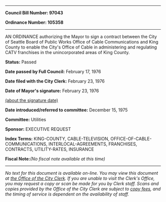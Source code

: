 

********

**Council Bill Number: 97043**
   
**Ordinance Number: 105358**
********

 AN ORDINANCE authorizing the Mayor to sign a contract between the City of Seattle Board of Public Works Office of Cable Communications and King County to enable the City's Office of Cable in administering and regulating CATV franchises in the unincorporated areas of King County.

**Status:** Passed
   
**Date passed by Full Council:** February 17, 1976
   
**Date filed with the City Clerk:** February 23, 1976
   
**Date of Mayor's signature:** February 23, 1976
   
[(about the signature date)](/~public/approvaldate.htm)
   
   
   
**Date introduced/referred to committee:** December 15, 1975
   
**Committee:** Utilities
   
**Sponsor:** EXECUTIVE REQUEST
   
   
**Index Terms:** KING-COUNTY, CABLE-TELEVISION, OFFICE-OF-CABLE-COMMUNICATIONS, INTERLOCAL-AGREEMENTS, FRANCHISES, CONTRACTS, UTILITY-RATES, INSURANCE

**Fiscal Note:**_(No fiscal note available at this time)_
********

_No text for this document is available on-line. You may view this document at [the Office of the City Clerk](http://www.seattle.gov/leg/clerk/contactUs.htm). If you are unable to visit the Clerk's Office, you may request a copy or scan be made for you by Clerk staff. Scans and copies provided by the Office of the City Clerk are subject to [copy fees](http://clerk.seattle.gov/~public/clerkfees.htm), and the timing of service is dependent on the availability of staff._

